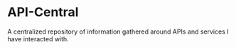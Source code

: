 # API-Central
A centralized repository of information gathered around APIs and services I have interacted with.
